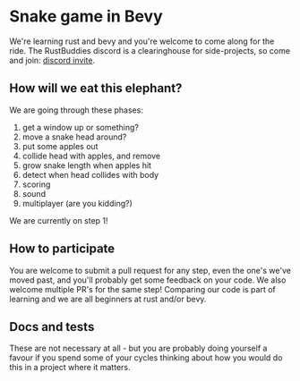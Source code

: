 
# Snake game in Bevy

We're learning rust and bevy and you're welcome to come along for the ride. The RustBuddies discord is a clearinghouse for side-projects, so come and join: [discord invite](https://discord.gg/huZCJ4j5).

## How will we eat this elephant?

We are going through these phases:

1. get a window up or something?
2. move a snake head around?
3. put some apples out
4. collide head with apples, and remove
5. grow snake length when apples hit
6. detect when head collides with body
7. scoring
8. sound
9. multiplayer (are you kidding?)

We are currently on step 1!

## How to participate

You are welcome to submit a pull request for any step, even the one's we've moved past, and you'll probably get some feedback on your code. We also welcome multiple PR's for the same step! Comparing our code is part of learning and we are all beginners at rust and/or bevy.

## Docs and tests

These are not necessary at all - but you are probably doing yourself a favour if you spend some of your cycles thinking about how you would do this in a project where it matters.  